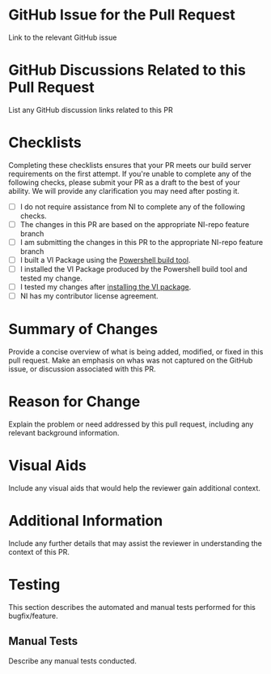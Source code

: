 # GitHub Issue for the Pull Request  
Link to the relevant GitHub issue

# GitHub Discussions Related to this Pull Request  
List any GitHub discussion links related to this PR

# Checklists

Completing these checklists ensures that your PR meets our build server requirements on the first attempt. If you're unable to complete any of the following checks, please submit your PR as a draft to the best of your ability. We will provide any clarification you may need after posting it.

- [ ] I do not require assistance from NI to complete any of the following checks.
- [ ] The changes in this PR are based on the appropriate NI-repo feature branch
- [ ] I am submitting the changes in this PR to the appropriate NI-repo feature branch
- [ ] I built a VI Package using the [Powershell build tool](https://github.com/ni/labview-icon-editor/wiki/automation#pwsh).
- [ ] I installed the VI Package produced by the Powershell build tool and tested my change.
- [ ] I tested my changes after [installing the VI package](https://github.com/ni/labview-icon-editor/wiki/test#localtesting).
- [ ] NI has my contributor license agreement.

# Summary of Changes

Provide a concise overview of what is being added, modified, or fixed in this pull request. Make an emphasis on whas was not captured on the GitHub issue, or discussion associated with this PR.

# Reason for Change

Explain the problem or need addressed by this pull request, including any relevant background information.

# Visual Aids

Include any visual aids that would help the reviewer gain additional context.

# Additional Information

Include any further details that may assist the reviewer in understanding the context of this PR.

# Testing

This section describes the automated and manual tests performed for this bugfix/feature.

## Manual Tests

Describe any manual tests conducted.

